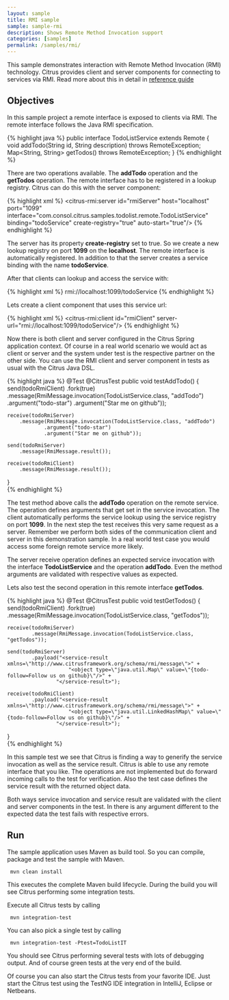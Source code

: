 ```yaml
---
layout: sample
title: RMI sample
sample: sample-rmi
description: Shows Remote Method Invocation support
categories: [samples]
permalink: /samples/rmi/
---
```


This sample demonstrates interaction with Remote Method Invocation (RMI) technology.  Citrus provides client and server components for connecting to services via RMI. 
Read more about this in detail in [reference guide](http://www.citrusframework.org/reference/html/#rmi)

Objectives
---------

In this sample project a remote interface is exposed to clients via RMI. The remote interface follows the Java RMI specification.

{% highlight java %}
public interface TodoListService extends Remote {
    void addTodo(String id, String description) throws RemoteException;
    Map<String, String> getTodos() throws RemoteException;
}
{% endhighlight %}

There are two operations available. The **addTodo** operation and the **getTodos** operation. The remote interface has to be registered in
a lookup registry. Citrus can do this with the server component:

{% highlight xml %}
<citrus-rmi:server id="rmiServer"
                 host="localhost"
                 port="1099"
                 interface="com.consol.citrus.samples.todolist.remote.TodoListService"
                 binding="todoService"
                 create-registry="true"
                 auto-start="true"/>
{% endhighlight %}
                     
The server has its property **create-registry** set to true. So we create a new lookup registry on port **1099** on the **localhost**. The
remote interface is automatically registered. In addition to that the server creates a service binding with the name **todoService**.

After that clients can lookup and access the service with:
 
{% highlight xml %}
rmi://localhost:1099/todoService
{% endhighlight %}
    
Lets create a client component that uses this service url:
    
{% highlight xml %}
<citrus-rmi:client id="rmiClient"
                 server-url="rmi://localhost:1099/todoService"/>
{% endhighlight %}
    
Now there is both client and server configured in the Citrus Spring application context. Of course in a real world scenario we would act as 
client or server and the system under test is the respective partner on the other side. You can use the RMI client and server component in 
tests as usual with the Citrus Java DSL.
    
{% highlight java %}
@Test
@CitrusTest
public void testAddTodo() {
    send(todoRmiClient)
        .fork(true)
        .message(RmiMessage.invocation(TodoListService.class, "addTodo")
                .argument("todo-star")
                .argument("Star me on github"));

    receive(todoRmiServer)
        .message(RmiMessage.invocation(TodoListService.class, "addTodo")
                .argument("todo-star")
                .argument("Star me on github"));

    send(todoRmiServer)
        .message(RmiMessage.result());

    receive(todoRmiClient)
        .message(RmiMessage.result());
}    
{% endhighlight %}
    
The test method above calls the **addTodo** operation on the remote service. The operation defines arguments that
get set in the service invocation. The client automatically performs the service lookup using the service registry on port
**1099**. In the next step the test receives this very same request as a server. Remember we perform both sides of the communication 
client and server in this demonstration sample. In a real world test case you would access some foreign remote service more likely.
   
The server receive operation defines an expected service invocation with the interface **TodoListService** and the operation **addTodo**.
Even the method arguments are validated with respective values as expected.   
        
Lets also test the second operation in this remote interface **getTodos**.
  
{% highlight java %}
@Test
@CitrusTest
public void testGetTodos() {
    send(todoRmiClient)
            .fork(true)
            .message(RmiMessage.invocation(TodoListService.class, "getTodos"));

    receive(todoRmiServer)
            .message(RmiMessage.invocation(TodoListService.class, "getTodos"));

    send(todoRmiServer)
            .payload("<service-result xmlns=\"http://www.citrusframework.org/schema/rmi/message\">" +
                        "<object type=\"java.util.Map\" value=\"{todo-follow=Follow us on github}\"/>" +
                    "</service-result>");

    receive(todoRmiClient)
            .payload("<service-result xmlns=\"http://www.citrusframework.org/schema/rmi/message\">" +
                        "<object type=\"java.util.LinkedHashMap\" value=\"{todo-follow=Follow us on github}\"/>" +
                    "</service-result>");
}    
{% endhighlight %}
    
In this sample test we see that Citrus is finding a way to generify the service invocation as well as the service result.
Citrus is able to use any remote interface that you like. The operations are not implemented but do forward incoming calls to the
test for verification. Also the test case defines the service result with the returned object data.

Both ways service invocation and service result are validated with the client and server components in the test. In there is any
argument different to the expected data the test fails with respective errors.
                
Run
---------

The sample application uses Maven as build tool. So you can compile, package and test the
sample with Maven.
 
     mvn clean install
    
This executes the complete Maven build lifecycle. During the build you will see Citrus performing some integration tests.

Execute all Citrus tests by calling

     mvn integration-test

You can also pick a single test by calling

     mvn integration-test -Ptest=TodoListIT

You should see Citrus performing several tests with lots of debugging output. 
And of course green tests at the very end of the build.

Of course you can also start the Citrus tests from your favorite IDE.
Just start the Citrus test using the TestNG IDE integration in IntelliJ, Eclipse or Netbeans.